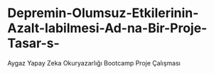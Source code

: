 # Depremin-Olumsuz-Etkilerinin-Azalt-labilmesi-Ad-na-Bir-Proje-Tasar-s-
Aygaz Yapay Zeka Okuryazarlığı Bootcamp Proje Çalışması
